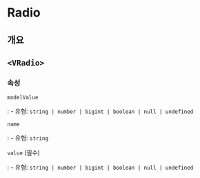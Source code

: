 # Radio

## 개요

## `<VRadio>`

### 속성

`modelValue`

: - 유형: `string | number | bigint | boolean | null | undefined`

`name`

: - 유형: `string`

`value` (필수)

: - 유형: `string | number | bigint | boolean | null | undefined`
